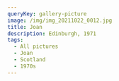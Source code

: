 ```yaml
---
queryKey: gallery-picture
image: /img/img_20211022_0012.jpg
title: Joan
description: Edinburgh, 1971
tags:
  - All pictures
  - Joan
  - Scotland
  - 1970s
---
```

